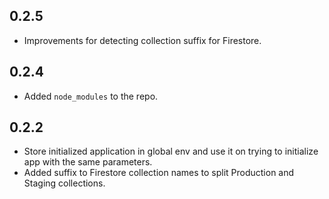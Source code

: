 ## 0.2.5

* Improvements for detecting collection suffix for Firestore.

## 0.2.4

* Added `node_modules` to the repo.

## 0.2.2

* Store initialized application in global env and use it on trying to initialize app with the same parameters.
* Added suffix to Firestore collection names to split Production and Staging collections.